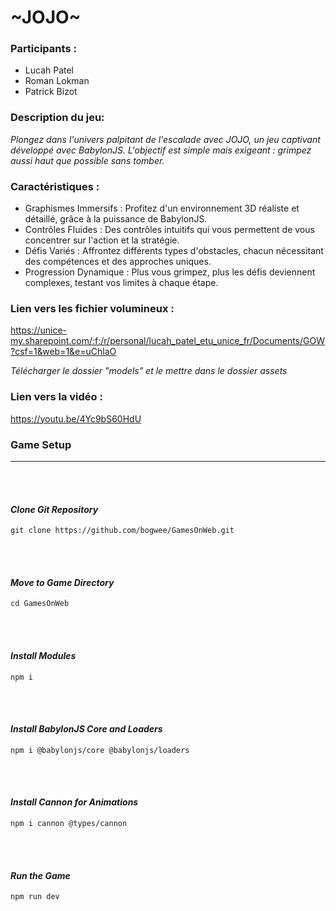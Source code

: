 # ~JOJO~

### Participants : 
- Lucah Patel
- Roman Lokman
- Patrick Bizot

### Description du jeu:
  _Plongez dans l'univers palpitant de l'escalade avec JOJO, un jeu captivant développé avec BabylonJS. L'objectif est simple mais exigeant : grimpez aussi haut que possible sans tomber._

### Caractéristiques :
  - Graphismes Immersifs : Profitez d'un environnement 3D réaliste et détaillé, grâce à la puissance de BabylonJS.
  - Contrôles Fluides : Des contrôles intuitifs qui vous permettent de vous concentrer sur l'action et la stratégie.
  - Défis Variés : Affrontez différents types d'obstacles, chacun nécessitant des compétences et des approches uniques.
  - Progression Dynamique : Plus vous grimpez, plus les défis deviennent complexes, testant vos limites à chaque étape.

### Lien vers les fichier volumineux :
https://unice-my.sharepoint.com/:f:/r/personal/lucah_patel_etu_unice_fr/Documents/GOW?csf=1&web=1&e=uChlaO

_Télécharger le dossier "models" et le mettre dans le dossier assets_

### Lien vers la vidéo : 
https://youtu.be/4Yc9bS60HdU

### **Game Setup**
***
<br><br/>
#### _Clone Git Repository_
``` 
git clone https://github.com/bogwee/GamesOnWeb.git
```
<br><br/>
#### _Move to Game Directory_
```
cd GamesOnWeb
```
<br><br/>
#### _Install Modules_
```
npm i
```
<br><br/>
#### _Install BabylonJS Core and Loaders_
```
npm i @babylonjs/core @babylonjs/loaders
```
<br><br/>
#### _Install Cannon for Animations_
```
npm i cannon @types/cannon
```
<br><br/>
#### _Run the Game_
```
npm run dev
```
